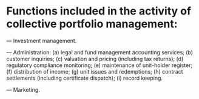 # Functions included in the activity of collective portfolio management:

— Investment management.

— Administration: (a) legal and fund management accounting services; (b) customer inquiries; (c) valuation and pricing (including tax returns); (d) regulatory compliance monitoring; (e) maintenance of unit-holder register; (f) distribution of income; (g) unit issues and redemptions; (h) contract settlements (including certificate dispatch); (i) record keeping.

— Marketing.